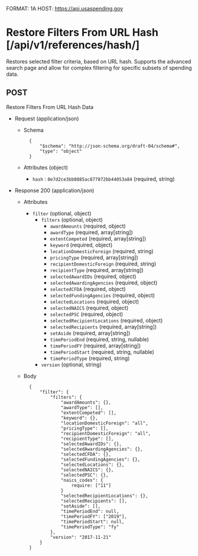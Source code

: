FORMAT: 1A
HOST: https://api.usaspending.gov

# Restore Filters From URL Hash [/api/v1/references/hash/]

Restores selected filter criteria, based on URL hash. Supports the advanced search page and allow for complex filtering for specific subsets of spending data.

## POST

Restore Filters From URL Hash Data

+ Request (application/json)
    + Schema

            {
                "$schema": "http://json-schema.org/draft-04/schema#",
                "type": "object"
            }

    + Attributes (object)
        + `hash` : `0e7d2ce3bb0885ac877872bb44053a84` (required, string)

+ Response 200 (application/json)
    + Attributes
        + `filter` (optional, object)
            + `filters` (optional, object)
                + `awardAmounts` (required, object)
                + `awardType` (required, array[string])
                + `extentCompeted` (required, array[string])
                + `keyword` (required, object)
                + `locationDomesticForeign` (required, string)
                + `pricingType` (required, array[string])
                + `recipientDomesticForeign` (required, string)
                + `recipientType` (required, array[string])
                + `selectedAwardIDs` (required, object)
                + `selectedAwardingAgencies` (required, object)
                + `selectedCFDA` (required, object)
                + `selectedFundingAgencies` (required, object)
                + `selectedLocations` (required, object)
                + `selectedNAICS` (required, object)
                + `selectedPSC` (required, object)
                + `selectedRecipientLocations` (required, object)
                + `selectedRecipients` (required, array[string])
                + `setAside` (required, array[string])
                + `timePeriodEnd` (required, string, nullable)
                + `timePeriodFY` (required, array[string])
                + `timePeriodStart` (required, string, nullable)
                + `timePeriodType` (required, string)
            + `version` (optional, string)

    + Body

            {
                "filter": {
                    "filters": {
                        "awardAmounts": {},
                        "awardType": [],
                        "extentCompeted": [],
                        "keyword": {},
                        "locationDomesticForeign": "all",
                        "pricingType": [],
                        "recipientDomesticForeign": "all",
                        "recipientType": [],
                        "selectedAwardIDs": {},
                        "selectedAwardingAgencies": {},
                        "selectedCFDA": {},
                        "selectedFundingAgencies": {},
                        "selectedLocations": {},
                        "selectedNAICS": {},
                        "selectedPSC": {},
                        "naics_codes": {
                            require: ["11"]
                        }
                        "selectedRecipientLocations": {},
                        "selectedRecipients": [],
                        "setAside": [],
                        "timePeriodEnd": null,
                        "timePeriodFY": ["2019"],
                        "timePeriodStart": null,
                        "timePeriodType": "fy"
                    },
                    "version": "2017-11-21"
                }
            }

